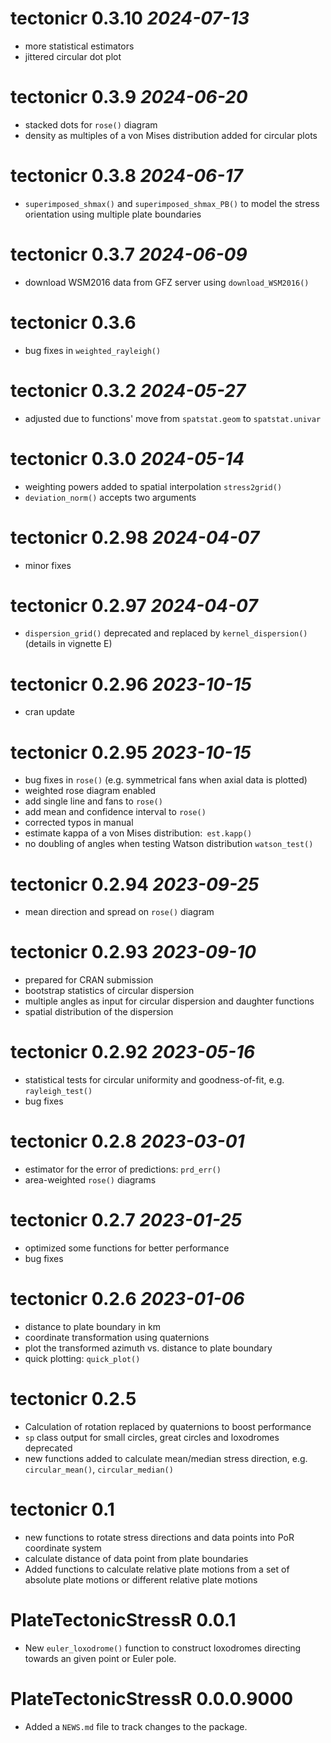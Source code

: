 # tectonicr 0.3.10 _2024-07-13_

* more statistical estimators
* jittered circular dot plot

# tectonicr 0.3.9 _2024-06-20_

* stacked dots for `rose()` diagram
* density as multiples of a von Mises distribution added for circular plots

# tectonicr 0.3.8 _2024-06-17_

* `superimposed_shmax()` and `superimposed_shmax_PB()` to model the stress 
orientation using multiple plate boundaries

# tectonicr 0.3.7 _2024-06-09_

* download WSM2016 data from GFZ server using `download_WSM2016()`

# tectonicr 0.3.6

* bug fixes in `weighted_rayleigh()`

# tectonicr 0.3.2 _2024-05-27_

* adjusted due to functions' move from `spatstat.geom` to `spatstat.univar`

# tectonicr 0.3.0 _2024-05-14_

* weighting powers added to spatial interpolation `stress2grid()`
* `deviation_norm()` accepts two arguments

# tectonicr 0.2.98 _2024-04-07_

* minor fixes

# tectonicr 0.2.97 _2024-04-07_

* `dispersion_grid()` deprecated and replaced by `kernel_dispersion()` 
(details in vignette E)

# tectonicr 0.2.96 _2023-10-15_

* cran update

# tectonicr 0.2.95 _2023-10-15_

* bug fixes in `rose()` (e.g. symmetrical fans when axial data is plotted)
* weighted rose diagram enabled
* add single line and fans to `rose()`
* add mean and confidence interval to `rose()`
* corrected typos in manual
* estimate kappa of a von Mises distribution:` est.kapp()`
* no doubling of angles when testing Watson distribution `watson_test()`

# tectonicr 0.2.94 _2023-09-25_

* mean direction and spread on `rose()` diagram

# tectonicr 0.2.93 _2023-09-10_

* prepared for CRAN submission
* bootstrap statistics of circular dispersion
* multiple angles as input for circular dispersion and daughter functions
* spatial distribution of the dispersion

# tectonicr 0.2.92 _2023-05-16_

* statistical tests for circular uniformity and goodness-of-fit, e.g. 
`rayleigh_test()`
* bug fixes

# tectonicr 0.2.8 _2023-03-01_

* estimator for the error of predictions: `prd_err()`
* area-weighted `rose()` diagrams

# tectonicr 0.2.7 _2023-01-25_

* optimized some functions for better performance
* bug fixes

# tectonicr 0.2.6 _2023-01-06_

* distance to plate boundary in km
* coordinate transformation using quaternions
* plot the transformed azimuth vs. distance to plate boundary
* quick plotting: `quick_plot()`

# tectonicr 0.2.5

* Calculation of rotation replaced by quaternions to boost performance
* `sp` class output for small circles, great circles and loxodromes deprecated
* new functions added to calculate mean/median stress direction, e.g. 
`circular_mean()`, `circular_median()`

# tectonicr 0.1

* new functions to rotate stress directions and data points into PoR coordinate
system
* calculate distance of data point from plate boundaries
* Added functions to calculate relative plate motions from a set of absolute 
plate motions or different relative plate motions

# PlateTectonicStressR 0.0.1

* New `euler_loxodrome()` function to construct loxodromes directing towards an 
given point or Euler pole.

# PlateTectonicStressR 0.0.0.9000

* Added a `NEWS.md` file to track changes to the package.
